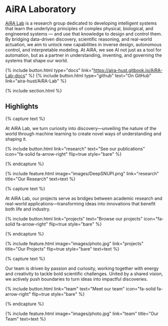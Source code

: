 ---
---

# AiRA Laboratory

[AiRA Lab](https://aira-hust.github.io/AiRA-Lab) is a research group dedicated to developing intelligent systems that learn the underlying principles of complex physical, biological, and engineered systems — and use that knowledge to design and control them. By bridging data-driven discovery, scientific reasoning, and real-world actuation, we aim to unlock new capabilities in inverse design, autonomous control, and interpretable modeling. At AiRA, we see AI not just as a tool for automation, but as a partner in understanding, inventing, and governing the systems that shape our world.

{%
  include button.html
  type="docs"
  link="https://aira-hust.gitbook.io/AiRA-Lab-docs"
%}
{%
  include button.html
  type="github"
  text="On GitHub"
  link="aira-hust/AiRA-Lab"
%}

{% include section.html %}

## Highlights

{% capture text %}

At AiRA Lab, we turn curiosity into discovery—unveiling the nature of the world through machine learning to create novel ways of understanding and shaping it.

{%
  include button.html
  link="research"
  text="See our publications"
  icon="fa-solid fa-arrow-right"
  flip=true
  style="bare"
%}

{% endcapture %}

{%
  include feature.html
  image="images/DeepSNUPI.png"
  link="research"
  title="Our Research"
  text=text
%}

{% capture text %}

At AiRA Lab, our projects serve as bridges between academic research and real-world applications—transforming ideas into innovations that benefit both life and industry.

{%
  include button.html
  link="projects"
  text="Browse our projects"
  icon="fa-solid fa-arrow-right"
  flip=true
  style="bare"
%}

{% endcapture %}

{%
  include feature.html
  image="images/photo.jpg"
  link="projects"
  title="Our Projects"
  flip=true
  style="bare"
  text=text
%}

{% capture text %}

Our team is driven by passion and curiosity, working together with energy and creativity to tackle bold scientific challenges. United by a shared vision, we actively push boundaries to turn ideas into impactful discoveries.

{%
  include button.html
  link="team"
  text="Meet our team"
  icon="fa-solid fa-arrow-right"
  flip=true
  style="bare"
%}

{% endcapture %}

{%
  include feature.html
  image="images/photo.jpg"
  link="team"
  title="Our Team"
  text=text
%}
